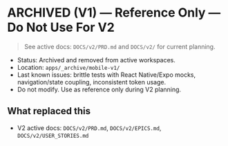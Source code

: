 # ARCHIVED (V1) — Reference Only — Do Not Use For V2

> See active docs: `DOCS/v2/PRD.md` and `DOCS/v2/` for current planning.

- Status: Archived and removed from active workspaces.
- Location: `apps/_archive/mobile-v1/`
- Last known issues: brittle tests with React Native/Expo mocks, navigation/state coupling, inconsistent token usage.
- Do not modify. Use as reference only during V2 planning.

## What replaced this
- V2 active docs: `DOCS/v2/PRD.md`, `DOCS/v2/EPICS.md`, `DOCS/v2/USER_STORIES.md`

